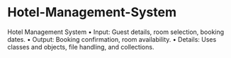 # Hotel-Management-System
Hotel Management System • Input: Guest details, room selection, booking dates. • Output: Booking confirmation, room availability. • Details: Uses classes and objects, file handling, and collections.
